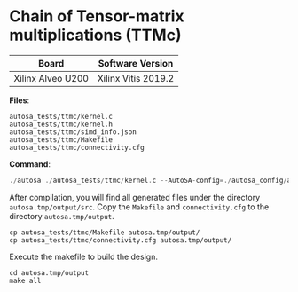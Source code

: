 # Chain of Tensor-matrix multiplications (TTMc)

Board        | Software Version
-------------|-----------------
Xilinx Alveo U200 | Xilinx Vitis 2019.2

__Files__:
```
autosa_tests/ttmc/kernel.c
autosa_tests/ttmc/kernel.h
autosa_tests/ttmc/simd_info.json
autosa_tests/ttmc/Makefile
autosa_tests/ttmc/connectivity.cfg
```

__Command__:
```c
./autosa ./autosa_tests/ttmc/kernel.c --AutoSA-config=./autosa_config/autosa_config.json --target=autosa_hls_c --AutoSA-autosa --AutoSA-two-level-buffer --AutoSA-uram --isl-schedule-whole-component --AutoSA-output-dir=./autosa.tmp/output --sa-sizes="{kernel[0]->array_part[12,64,32,32];kernel[0]->array_part_L2[1,1,4,4];kernel[0]->latency[2,8,16];kernel[0]->simd[8,-1]}" --AutoSA-simd-info=./autosa_tests/ttmc/simd_info.json
```

After compilation, you will find all generated files under the directory `autosa.tmp/output/src`. Copy the `Makefile` and `connectivity.cfg` to the directory `autosa.tmp/output`.

```
cp autosa_tests/ttmc/Makefile autosa.tmp/output/
cp autosa_tests/ttmc/connectivity.cfg autosa.tmp/output/
```

Execute the makefile to build the design.

```
cd autosa.tmp/output
make all
```